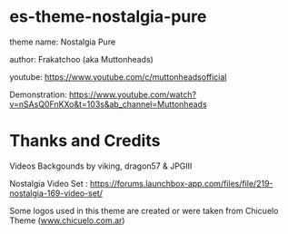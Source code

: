 # es-theme-nostalgia-pure

theme name:     Nostalgia Pure

author:         Frakatchoo (aka Muttonheads)

youtube:        https://www.youtube.com/c/muttonheadsofficial

Demonstration:  https://www.youtube.com/watch?v=nSAsQ0FnKXo&t=103s&ab_channel=Muttonheads

# Thanks and Credits

Videos Backgounds by viking, dragon57 & JPGIII

Nostalgia Video Set : https://forums.launchbox-app.com/files/file/219-nostalgia-169-video-set/

Some logos used in this theme are created or were taken from Chicuelo Theme (www.chicuelo.com.ar)


